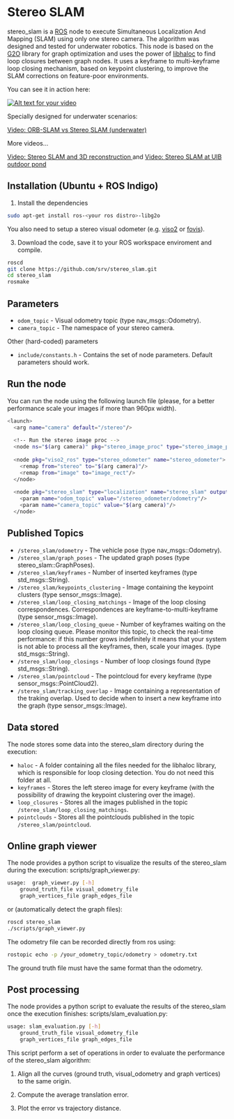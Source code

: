 Stereo SLAM
=============

stereo_slam is a [ROS][link_ros] node to execute Simultaneous Localization And Mapping (SLAM) using only one stereo camera. The algorithm was designed and tested for underwater robotics. This node is based on the [G2O][link_g2o] library for graph optimization and uses the power of [libhaloc][link_libhaloc] to find loop closures between graph nodes. It uses a keyframe to multi-keyframe loop closing mechanism, based on keypoint clustering, to improve the SLAM corrections on feature-poor environments.

You can see it in action here:

[![Alt text for your video](http://img.youtube.com/vi/h3FfXafuOvE/0.jpg)](http://www.youtube.com/watch?v=h3FfXafuOvE)

Specially designed for underwater scenarios:

[Video: ORB-SLAM vs Stereo SLAM (underwater)][link_yt_3]

More videos...

[Video: Stereo SLAM and 3D reconstruction ][link_yt_1] and
[Video: Stereo SLAM at UIB outdoor pond][link_yt_2]

Installation (Ubuntu + ROS Indigo)
-------

1) Install the dependencies
```bash
sudo apt-get install ros-<your ros distro>-libg2o
```

You also need to setup a stereo visual odometer (e.g. [viso2][link_viso2] or [fovis][link_fovis]).

3) Download the code, save it to your ROS workspace enviroment and compile.
```bash
roscd
git clone https://github.com/srv/stereo_slam.git
cd stereo_slam
rosmake
```


Parameters
-------

* `odom_topic` - Visual odometry topic (type nav_msgs::Odometry).
* `camera_topic` - The namespace of your stereo camera.

Other (hard-coded) parameters

* `include/constants.h` - Contains the set of node parameters. Default parameters should work.


Run the node
-------

You can run the node using the following launch file (please, for a better performance scale your images if more than 960px width).

```bash
<launch>
  <arg name="camera" default="/stereo"/>
  
  <!-- Run the stereo image proc -->
  <node ns="$(arg camera)" pkg="stereo_image_proc" type="stereo_image_proc" name="stereo_image_proc" />
  
  <node pkg="viso2_ros" type="stereo_odometer" name="stereo_odometer">
    <remap from="stereo" to="$(arg camera)"/>
    <remap from="image" to="image_rect"/>
  </node>
  
  <node pkg="stereo_slam" type="localization" name="stereo_slam" output="screen">
    <param name="odom_topic" value="/stereo_odometer/odometry"/>
    <param name="camera_topic" value="$(arg camera)"/>
  </node>
```

Published Topics
-------
* `/stereo_slam/odometry` - The vehicle pose (type nav_msgs::Odometry).
* `/stereo_slam/graph_poses` - The updated graph poses (type stereo_slam::GraphPoses).
* `/stereo_slam/keyframes` - Number of inserted keyframes (type std_msgs::String).
* `/stereo_slam/keypoints_clustering` - Image containing the keypoint clusters (type sensor_msgs::Image).
* `/stereo_slam/loop_closing_matchings` - Image of the loop closing correspondences. Correspondences are keyframe-to-multi-keyframe (type sensor_msgs::Image).
* `/stereo_slam/loop_closing_queue` - Number of keyframes waiting on the loop closing queue. Please monitor this topic, to check the real-time performance: if this number grows indefinitely it means that your system is not able to process all the keyframes, then, scale your images. (type std_msgs::String).
* `/stereo_slam/loop_closings` - Number of loop closings found (type std_msgs::String).
* `/stereo_slam/pointcloud` - The pointcloud for every keyframe (type sensor_msgs::PointCloud2).
* `/stereo_slam/tracking_overlap` - Image containing a representation of the traking overlap. Used to decide when to insert a new keyframe into the graph (type sensor_msgs::Image).


Data stored
-------
The node stores some data into the stereo_slam directory during the execution:
* `haloc` - A folder containing all the files needed for the libhaloc library, which is responsible for loop closing detection. You do not need this folder at all.
* `keyframes` - Stores the left stereo image for every keyframe (with the possibility of drawing the keypoint clustering over the image).
* `loop_closures` - Stores all the images published in the topic `/stereo_slam/loop_closing_matchings`.
* `pointclouds` - Stores all the pointclouds published in the topic `/stereo_slam/pointcloud`.


Online graph viewer
-------

The node provides a python script to visualize the results of the stereo_slam during the execution: scripts/graph_viewer.py:

```bash
usage: 	graph_viewer.py [-h]
	ground_truth_file visual_odometry_file
	graph_vertices_file graph_edges_file
```

or (automatically detect the graph files):

```bash
roscd stereo_slam
./scripts/graph_viewer.py
```


The odometry file can be recorded directly from ros using:
```bash
rostopic echo -p /your_odometry_topic/odometry > odometry.txt
```

The ground truth file must have the same format than the odometry.


Post processing
-------

The node provides a python script to evaluate the results of the stereo_slam once the execution finishes: scripts/slam_evaluation.py:

```bash
usage: slam_evaluation.py [-h]
	ground_truth_file visual_odometry_file
	graph_vertices_file graph_edges_file
```

This script perform a set of operations in order to evaluate the performance of the stereo_slam algorithm:

1) Align all the curves (ground truth, visual_odometry and graph vertices) to the same origin.

2) Compute the average translation error.

3) Plot the error vs trajectory distance.


[link_ros]: http://www.ros.org/
[link_viso2]: http://wiki.ros.org/viso2_ros
[link_fovis]: http://wiki.ros.org/fovis_ros
[link_g2o]: http://wiki.ros.org/g2o
[link_libhaloc]: https://github.com/srv/libhaloc
[link_yt_1]: http://www.youtube.com/watch?v=GXOhWmzSqUM
[link_yt_2]: http://www.youtube.com/watch?v=8NR6ono1SUI
[link_yt_3]: https://www.youtube.com/watch?v=C4U8eaPzrLg
